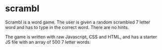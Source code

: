 # scrambl

Scrambl is a word game. The user is given a random scrambled 7 letter word and has to type in the correct word. There are no hints.

The game is written with raw Javascript, CSS and HTML, and has a starter JS file with an array of 500 7 letter words.
